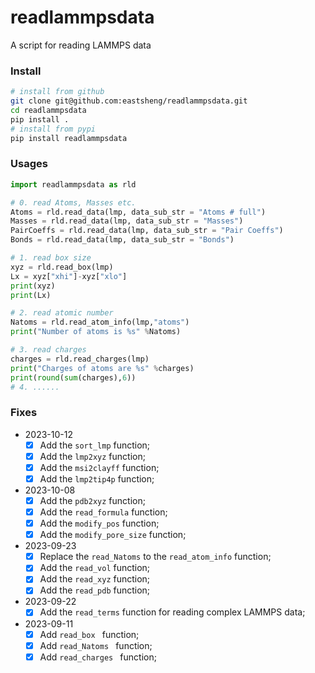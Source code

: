 # readlammpsdata

A script for reading LAMMPS data



### Install

```bash
# install from github
git clone git@github.com:eastsheng/readlammpsdata.git
cd readlammpsdata
pip install .
# install from pypi
pip install readlammpsdata
```



### Usages

```python
import readlammpsdata as rld

# 0. read Atoms, Masses etc.
Atoms = rld.read_data(lmp, data_sub_str = "Atoms # full")
Masses = rld.read_data(lmp, data_sub_str = "Masses")
PairCoeffs = rld.read_data(lmp, data_sub_str = "Pair Coeffs")
Bonds = rld.read_data(lmp, data_sub_str = "Bonds")

# 1. read box size
xyz = rld.read_box(lmp)
Lx = xyz["xhi"]-xyz["xlo"]
print(xyz)
print(Lx)

# 2. read atomic number 
Natoms = rld.read_atom_info(lmp,"atoms")
print("Number of atoms is %s" %Natoms)

# 3. read charges 
charges = rld.read_charges(lmp)
print("Charges of atoms are %s" %charges)
print(round(sum(charges),6))
# 4. ......
```

### Fixes

- 2023-10-12
  - [x] Add the `sort_lmp` function;
  - [x] Add the `lmp2xyz` function;
  - [x] Add the `msi2clayff` function;
  - [x] Add the `lmp2tip4p` function;
  
- 2023-10-08
  - [x] Add the `pdb2xyz` function;
  - [x] Add the `read_formula` function;
  - [x] Add the `modify_pos` function;
  - [x] Add the `modify_pore_size` function;
- 2023-09-23
  - [x] Replace the `read_Natoms` to the `read_atom_info` function;
  - [x] Add the `read_vol` function;
  - [x] Add the `read_xyz` function;
  - [x] Add the `read_pdb` function;
- 2023-09-22
  - [x] Add the `read_terms` function for reading complex LAMMPS data;
- 2023-09-11
  - [x] Add `read_box ` function;
  - [x] Add `read_Natoms ` function;
  - [x] Add `read_charges ` function;
